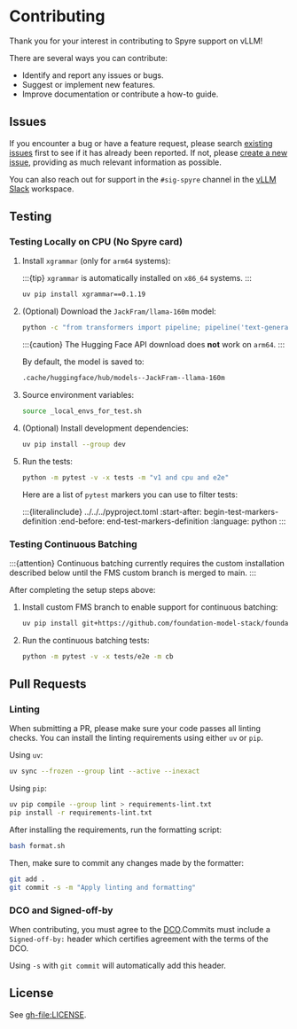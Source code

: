 # Contributing

Thank you for your interest in contributing to Spyre support on vLLM!

There are several ways you can contribute:

- Identify and report any issues or bugs.
- Suggest or implement new features.
- Improve documentation or contribute a how-to guide.

## Issues

If you encounter a bug or have a feature request, please search [existing issues](https://github.com/vllm-project/vllm-spyre/issues?q=is%3Aissue) first to see if it has already been reported. If not, please [create a new issue](https://github.com/vllm-project/vllm-spyre/issues/new/choose), providing as much relevant information as possible.

You can also reach out for support in the `#sig-spyre` channel in the [vLLM Slack](https://inviter.co/vllm-slack) workspace.

## Testing

### Testing Locally on CPU (No Spyre card)
  
1. Install `xgrammar` (only for `arm64` systems):
  
   :::{tip}
   `xgrammar` is automatically installed on `x86_64` systems.
   :::

   ```sh
   uv pip install xgrammar==0.1.19
   ```

1. (Optional) Download the `JackFram/llama-160m` model:

   ```sh
   python -c "from transformers import pipeline; pipeline('text-generation', model='JackFram/llama-160m')"
   ```

   :::{caution}
   The Hugging Face API download does **not** work on `arm64`.
   :::

   By default, the model is saved to:

   ```sh
   .cache/huggingface/hub/models--JackFram--llama-160m
   ```

1. Source environment variables:

   ```sh
   source _local_envs_for_test.sh
   ```

1. (Optional) Install development dependencies:
  
   ```sh
   uv pip install --group dev
   ```

1. Run the tests:
  
   ```sh
   python -m pytest -v -x tests -m "v1 and cpu and e2e"
   ```

   Here are a list of `pytest` markers you can use to filter tests:

   :::{literalinclude} ../../../pyproject.toml
   :start-after: begin-test-markers-definition
   :end-before: end-test-markers-definition
   :language: python
   :::

### Testing Continuous Batching

:::{attention}
Continuous batching currently requires the custom installation described below until the FMS custom branch is merged to main.
:::

After completing the setup steps above:

1. Install custom FMS branch to enable support for continuous batching:

   ```sh
   uv pip install git+https://github.com/foundation-model-stack/foundation-model-stack.git@paged_attn_mock --force-reinstall
   ```

2. Run the continuous batching tests:

   ```sh
   python -m pytest -v -x tests/e2e -m cb
   ```

## Pull Requests

### Linting

When submitting a PR, please make sure your code passes all linting checks. You can install the linting requirements using either `uv` or `pip`.

Using `uv`:

```bash
uv sync --frozen --group lint --active --inexact
```

Using `pip`:

```bash
uv pip compile --group lint > requirements-lint.txt
pip install -r requirements-lint.txt
```

After installing the requirements, run the formatting script:

```bash
bash format.sh
```

Then, make sure to commit any changes made by the formatter:

```bash
git add .
git commit -s -m "Apply linting and formatting"
```

### DCO and Signed-off-by

When contributing, you must agree to the [DCO](https://github.com/vllm-project/vllm-spyre/blob/main/DCO).Commits must include a `Signed-off-by:` header which certifies agreement with the terms of the DCO.

Using `-s` with `git commit` will automatically add this header.

## License

See <gh-file:LICENSE>.
